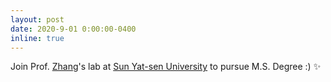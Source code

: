 ```yaml
---
layout: post
date: 2020-9-01 0:00:00-0400
inline: true
---
```

Join Prof. [Zhang](https://sece.sysu.edu.cn/szll/js/zngz/1361657.htm)'s lab at [Sun Yat-sen University](https://www.sysu.edu.cn/) to pursue M.S. Degree :) ✨
